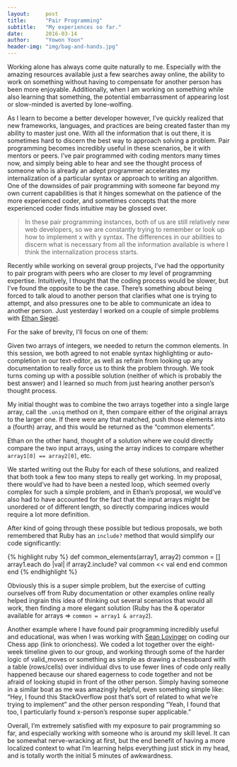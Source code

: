 ```yaml
---
layout:     post
title:      "Pair Programming"
subtitle:   "My experiences so far."
date:       2016-03-14
author:     "Yowon Yoon"
header-img: "img/bag-and-hands.jpg"
---
```


Working alone has always come quite naturally to me. Especially with the amazing resources available just a few searches away online, the ability to work on something without having to compensate for another person has been more enjoyable. Additionally, when I am working on something while also learning that something, the potential embarrassment of appearing lost or slow-minded is averted by lone-wolfing. 

As I learn to become a better developer however, I’ve quickly realized that new frameworks, languages, and practices are being created faster than my ability to master just one. With all the information that is out there, it is sometimes hard to discern the best way to approach solving a problem. Pair programming becomes incredibly useful in these scenarios, be it with mentors or peers. I’ve pair programmed with coding mentors many times now, and simply being able to hear and see the thought process of someone who is already an adept programmer accelerates my internalization of a particular syntax or approach to writing an algorithm. One of the downsides of pair programming with someone far beyond my own current capabilities is that it hinges somewhat on the patience of the more experienced coder, and sometimes concepts that the more experienced coder finds intuitive may be glossed over. 

> In these pair programming instances, both of us are still relatively new web developers, so we are constantly trying to remember or look up how to implement x with y syntax. The differences in our abilities to discern what is necessary from all the information available is where I think the internalization process starts.

Recently while working on several group projects, I’ve had the opportunity to pair program with peers who are closer to my level of programming expertise. Intuitively, I thought that the coding process would be slower, but I’ve found the opposite to be the case. There’s something about being forced to talk aloud to another person that clarifies what one is trying to attempt, and also pressures one to be able to communicate an idea to another person. Just yesterday I worked on a couple of simple problems with [Ethan Siegel](https://medium.com/@ethsiegel).

For the sake of brevity, I’ll focus on one of them: 

Given two arrays of integers, we needed to return the common elements. In this session, we both agreed to not enable syntax highlighting or auto-completion in our text-editor, as well as refrain from looking up any documentation to really force us to think the problem through. We took turns coming up with a possible solution (neither of which is probably the best answer) and I learned so much from just hearing another person’s thought process. 

My initial thought was to combine the two arrays together into a single large array, call the `.uniq` method on it, then compare either of the original arrays to the larger one. If there were any that matched, push those elements into a (fourth) array, and this would be returned as the “common elements”. 

Ethan on the other hand, thought of a solution where we could directly compare the two input arrays, using the array indices to compare whether `array1[0] == array2[0]`, etc. 

We started writing out the Ruby for each of these solutions, and realized that both took a few too many steps to really get working. In my proposal, there would’ve had to have been a nested loop, which seemed overly complex for such a simple problem, and in Ethan’s proposal, we would’ve also had to have accounted for the fact that the input arrays might be unordered or of different length, so directly comparing indices would require a lot more definition.

After kind of going through these possible but tedious proposals, we both remembered that Ruby has an `include?` method that would simplify our code significantly:

{% highlight ruby %}
def common_elements(array1, array2)
  common = []
  array1.each do |val|
    if array2.include? val
      common << val
    end
  end
  common
end
{% endhighlight %}

Obviously this is a super simple problem, but the exercise of cutting ourselves off from Ruby documentation or other examples online really helped ingrain this idea of thinking out several scenarios that would all work, then finding a more elegant solution (Ruby has the & operator available for arrays => `common = array1 & array2`).

Another example where I have found pair programming incredibly useful and educational, was when I was working with [Sean Lovinger](https://smlovinger.wordpress.com/) on coding our Chess app (link to orionchess). We coded a lot together over the eight-week timeline given to our group, and working through some of the harder logic of valid_moves or something as simple as drawing a chessboard with a table (rows/cells) over individual divs to use fewer lines of code only really happened because our shared eagerness to code together and not be afraid of looking stupid in front of the other person. Simply having someone in a similar boat as me was amazingly helpful, even something simple like: “Hey, I found this StackOverflow post that’s sort of related to what we’re trying to implement” and the other person responding “Yeah, I found that too, I particularly found x-person’s response super applicable.” 

Overall, I’m extremely satisfied with my exposure to pair programming so far, and especially working with someone who is around my skill level. It can be somewhat nerve-wracking at first, but the end benefit of having a more localized context to what I’m learning helps everything just stick in my head, and is totally worth the initial 5 minutes of awkwardness.
